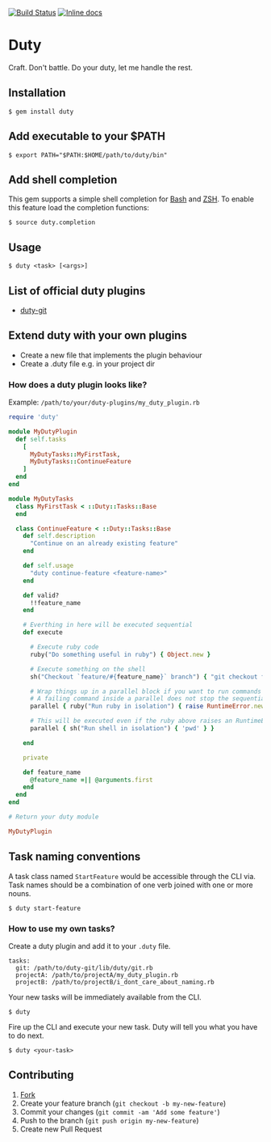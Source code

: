 [![Build Status](https://travis-ci.org/JanOwiesniak/duty.svg?branch=master)](https://travis-ci.org/JanOwiesniak/duty) [![Inline docs](http://inch-ci.org/github/JanOwiesniak/duty.svg?branch=master)](http://inch-ci.org/github/JanOwiesniak/duty)

# Duty

Craft.
Don't battle.
Do your duty, let me handle the rest.

## Installation

```
$ gem install duty
```

## Add executable to your $PATH

```
$ export PATH="$PATH:$HOME/path/to/duty/bin"
```

## Add shell completion

This gem supports a simple shell completion for
[Bash](https://www.gnu.org/software/bash/) and [ZSH](http://www.zsh.org).
To enable this feature load the completion functions:

```
$ source duty.completion
```

## Usage

```
$ duty <task> [<args>]
```

## List of official duty plugins

* [duty-git](https://github.com/JanOwiesniak/duty-git)

## Extend duty with your own plugins

* Create a new file that implements the plugin behaviour
* Create a .duty file e.g. in your project dir

### How does a duty plugin looks like?

Example: `/path/to/your/duty-plugins/my_duty_plugin.rb`

```ruby
require 'duty'

module MyDutyPlugin
  def self.tasks
    [
      MyDutyTasks::MyFirstTask,
      MyDutyTasks::ContinueFeature
    ]
  end
end

module MyDutyTasks
  class MyFirstTask < ::Duty::Tasks::Base
  end

  class ContinueFeature < ::Duty::Tasks::Base
    def self.description
      "Continue on an already existing feature"
    end

    def self.usage
      "duty continue-feature <feature-name>"
    end

    def valid?
      !!feature_name
    end

    # Everthing in here will be executed sequential
    def execute

      # Execute ruby code
      ruby("Do something useful in ruby") { Object.new }

      # Execute something on the shell
      sh("Checkout `feature/#{feature_name}` branch") { "git checkout feature/#{feature_name}" }

      # Wrap things up in a parallel block if you want to run commands in isolation
      # A failing command inside a parallel does not stop the sequential execution of outer commands
      parallel { ruby("Run ruby in isolation") { raise RuntimeError.new } }

      # This will be executed even if the ruby above raises an RuntimeError
      parallel { sh("Run shell in isolation") { 'pwd' } }

    end

    private

    def feature_name
      @feature_name =|| @arguments.first
    end
  end
end

# Return your duty module

MyDutyPlugin
```

## Task naming conventions

A task class named `StartFeature` would be accessible through the CLI via.
Task names should be a combination of one verb joined with one or more nouns.

```
$ duty start-feature
```

### How to use my own tasks?

Create a duty plugin and add it to your `.duty` file.

```
tasks:
  git: /path/to/duty-git/lib/duty/git.rb
  projectA: /path/to/projectA/my_duty_plugin.rb
  projectB: /path/to/projectB/i_dont_care_about_naming.rb
```

Your new tasks will be immediately available from the CLI.

```
$ duty
```

Fire up the CLI and execute your new task.
Duty will tell you what you have to do next.

```
$ duty <your-task>
```

## Contributing

1. [Fork](http://github.com/JanOwiesniak/duty/fork)
2. Create your feature branch (`git checkout -b my-new-feature`)
3. Commit your changes (`git commit -am 'Add some feature'`)
4. Push to the branch (`git push origin my-new-feature`)
5. Create new Pull Request
